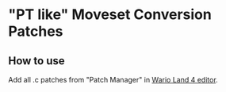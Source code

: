 # "PT like" Moveset Conversion Patches  
## How to use
Add all .c patches from "Patch Manager" in [Wario Land 4 editor](https://github.com/wario-land/WL4Editor).  
